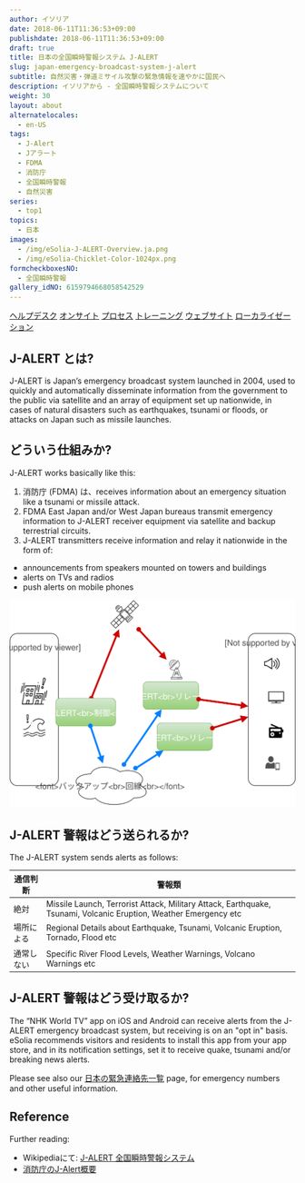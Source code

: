 ```yaml
---
author: イソリア
date: 2018-06-11T11:36:53+09:00
publishdate: 2018-06-11T11:36:53+09:00
draft: true
title: 日本の全国瞬時警報システム J-ALERT
slug: japan-emergency-broadcast-system-j-alert
subtitle: 自然災害・弾道ミサイル攻撃の緊急情報を速やかに国民へ
description: イソリアから - 全国瞬時警報システムについて
weight: 30
layout: about
alternatelocales:
  - en-US
tags:
  - J-Alert
  - Jアラート
  - FDMA
  - 消防庁
  - 全国瞬時警報
  - 自然災害
series:
  - top1
topics:
  - 日本
images:
  - /img/eSolia-J-ALERT-Overview.ja.png
  - /img/eSolia-Chicklet-Color-1024px.png
formcheckboxesNO:
  - 全国瞬時警報
gallery_idNO: 6159794668058542529
---
```


<div class="buttons has-addons is-hidden-tablet">
  <a class="button" href="/outsourcing"><span class="icon"><i class="fas fa-anchor"></i></span></a>
  <a class="button" href="/helpdesk">ヘルプデスク</a>
  <a class="button" href="/on-site">オンサイト</a>
  <a class="button is-active" href="/process">プロセス</a>
  <a class="button" href="/training">トレーニング</a>
  <a class="button" href="/website-design">ウェブサイト</a>
  <a class="button" href="/localization">ローカライゼーション</a>
</div>

## J-ALERT とは?

J-ALERT is Japan’s emergency broadcast system launched in 2004, used to quickly and automatically disseminate information from the government to the public via satellite and an array of equipment set up nationwide, in cases of natural disasters such as earthquakes, tsunami or floods, or attacks on Japan such as missile launches. 

## どういう仕組みか? 

J-ALERT works basically like this: 

1. 消防庁 (FDMA) は、receives information about an emergency situation like a tsunami or missile attack. 
2. FDMA East Japan and/or West Japan bureaus transmit emergency information to J-ALERT receiver equipment via satellite and backup terrestrial circuits. 
3. J-ALERT transmitters receive information and relay it nationwide in the form of: 
  * announcements from speakers mounted on towers and buildings
  * alerts on TVs and radios
  * push alerts on mobile phones

<img src="eSolia-J-ALERT-Overview.ja.svg" alt="J-ALERT 概要"/> 

## J-ALERT 警報はどう送られるか?

The J-ALERT system sends alerts as follows: 

| 通信判断 | 警報類 |
| ------------- | ------------- |
| 絶対  | Missile Launch, Terrorist Attack, Military Attack, Earthquake, Tsunami, Volcanic Eruption, Weather Emergency etc  |
| 場所による | Regional Details about Earthquake, Tsunami, Volcanic Eruption, Tornado, Flood etc |
| 通常しない | Specific River Flood Levels, Weather Warnings, Volcano Warnings etc |

## J-ALERT 警報はどう受け取るか?

The “NHK World TV” app on iOS and Android can receive alerts from the J-ALERT emergency broadcast system, but receiving is on an "opt in" basis. eSolia recommends visitors and residents to install this app from your app store, and in its notification settings, set it to receive quake, tsunami and/or breaking news alerts.  

Please see also our [日本の緊急連絡先一覧](/japan-contacts) page, for emergency numbers and other useful information.

## Reference

Further reading:

* Wikipediaにて: [J-ALERT 全国瞬時警報システム](https://ja.wikipedia.org/wiki/%E5%85%A8%E5%9B%BD%E7%9E%AC%E6%99%82%E8%AD%A6%E5%A0%B1%E3%82%B7%E3%82%B9%E3%83%86%E3%83%A0)
* [消防庁のJ-Alert概要](https://www.fdma.go.jp/html/intro/form/pdf/kokuminhogo_unyou/kokuminhogo_unyou_main/J-ALERT_gaiyou.pdf)